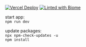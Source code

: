 [![Vercel Deploy](https://deploy-badge.vercel.app/vercel/bkstr?style=plastic)](https://bkstr.vercel.app)
[![Linted with Biome](https://img.shields.io/badge/Linted_with-Biome-60a5fa?style=plastic&logo=biome)](https://biomejs.dev)

start app:\
`npm run dev`

update packages:\
`npx npm-check-updates -u`\
`npm install`
